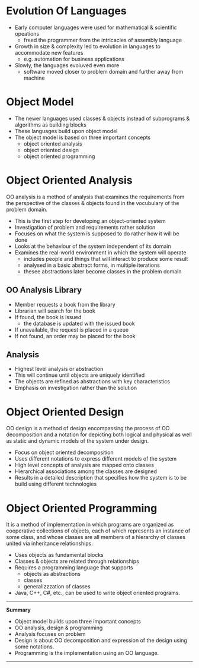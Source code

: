 # Evolution Of Languages

* Early computer languages were used for mathematical & scientific opeations
    - freed the programmer from the intricacies of assembly language
* Growth in size & complexity led to evolution in languages to accommodate new features
    - e.g. automation for business applications
* Slowly, the languages evoluved even more
    - software moved closer to problem domain and further away from machine

# Object Model

* The newer languages used classes & objects instead of subprograms & algorithms as building blocks
* These languages build upon object model
* The object model is based on three important concepts
    - object oriented analysis
    - object oriented design
    - object oriented programming

# Object Oriented Analysis

OO analysis is a method of analysis that examines the requirements from the perspective of the classes & objects found in the vocubulary of the problem domain.

* This is the first step for developing an object-oriented system
* Investigation of problem and requirements rather solution
* Focuses on what the system is supposed to do rather how it will be done
* Looks at the behaviour of the system independent of its domain
* Examines the real-world environment in which the system will operate
    - includes people and things that will interact to produce some result
    - analysed in a basic abstract forms, in multiple iterations
    - thesee abstractions later become classes in the problem domain

## OO Analysis Library

* Member requests a book from the library
* Librarian will search for the book
* If found, the book is issued
    - the database is updated with the issued book
* If unavailable, the request is placed in a queue
* If not found, an order may be placed for the book

## Analysis

* Highest level analysis or abstraction
* This will continue until objects are uniquely identified
* The objects are refined as abstractions with key characteristics
* Emphasis on investigation rather than the solution

# Object Oriented Design

OO design is a method of design encompassing the process of OO decomposition and a notation for depicting both logical and physical as well as static and dynamic models of the system under design.

* Focus on object oriented decomposition
* Uses different notations to express different models of the system
* High level concepts of analysis are mapped onto classes
* Hierarchical associations among the classes are designed
* Results in a detailed description that specifies how the system is to be build using different technologies

# Object Oriented Programming

It is a method of implementation in which programs are organized as cooperative collections of objects, each of which represents an instance of some class, and whose classes are all members of a hierarchy of classes united via inheritance relationships.

* Uses objects as fundamental blocks
* Classes & objects are related through relationships
* Requires a programming language that supports
    - objects as abstractions
    - classes
    - generalizzzation of classes
* Java, C++, C#, etc., can be used to write object oriented programs.

---

**Summary**

* Object model builds upon three important concepts
* OO analysis, design & programming
* Analysis focuses on problem
* Design is about OO decomposition and expression of the design using some notations.
* Programming is the implementation using an OO language.

---
